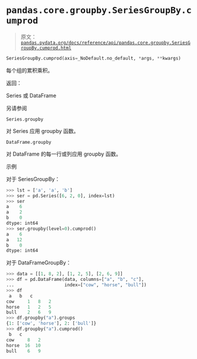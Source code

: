# `pandas.core.groupby.SeriesGroupBy.cumprod`

> 原文：[`pandas.pydata.org/docs/reference/api/pandas.core.groupby.SeriesGroupBy.cumprod.html`](https://pandas.pydata.org/docs/reference/api/pandas.core.groupby.SeriesGroupBy.cumprod.html)

```py
SeriesGroupBy.cumprod(axis=_NoDefault.no_default, *args, **kwargs)
```

每个组的累积乘积。

返回：

Series 或 DataFrame

另请参阅

`Series.groupby`

对 Series 应用 groupby 函数。

`DataFrame.groupby`

对 DataFrame 的每一行或列应用 groupby 函数。

示例

对于 SeriesGroupBy：

```py
>>> lst = ['a', 'a', 'b']
>>> ser = pd.Series([6, 2, 0], index=lst)
>>> ser
a    6
a    2
b    0
dtype: int64
>>> ser.groupby(level=0).cumprod()
a    6
a   12
b    0
dtype: int64 
```

对于 DataFrameGroupBy：

```py
>>> data = [[1, 8, 2], [1, 2, 5], [2, 6, 9]]
>>> df = pd.DataFrame(data, columns=["a", "b", "c"],
...                   index=["cow", "horse", "bull"])
>>> df
 a   b   c
cow     1   8   2
horse   1   2   5
bull    2   6   9
>>> df.groupby("a").groups
{1: ['cow', 'horse'], 2: ['bull']}
>>> df.groupby("a").cumprod()
 b   c
cow     8   2
horse  16  10
bull    6   9 
```
